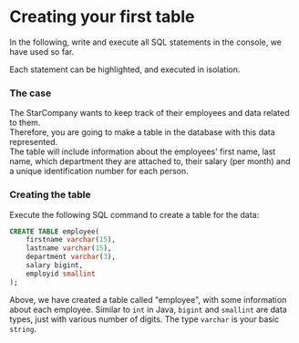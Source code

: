 ﻿# Creating your first table

In the following, write and execute all SQL statements in the console, we have used so far.

Each statement can be highlighted, and executed in isolation.

### The case
The StarCompany wants to keep track of their employees and data related to them.\
Therefore, you are going to make a table in the database with this data represented.\
The table will include information about the employees' first name, last name, 
which department they are attached to, their salary (per month) and a unique identification number for each person.

### Creating the table

Execute the following SQL command to create a table for the data:

```sql
CREATE TABLE employee(
    firstname varchar(15), 
    lastname varchar(15), 
    department varchar(3), 
    salary bigint, 
    employid smallint
);
```

Above, we have created a table called "employee", with some information about each employee.
Similar to `int` in Java, `bigint` and `smallint` are data types, just with various number of digits. The type `varchar` is your basic `string`.

